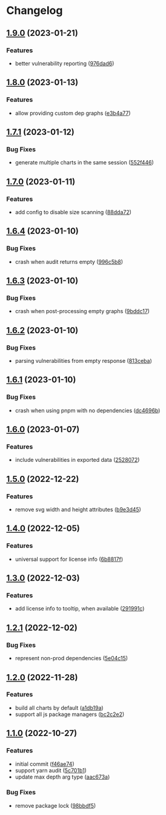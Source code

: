 # Changelog

## [1.9.0](https://github.com/sandworm-hq/sinkchart/compare/sinkchart-v1.8.0...sinkchart-v1.9.0) (2023-01-21)


### Features

* better vulnerability reporting ([976dad6](https://github.com/sandworm-hq/sinkchart/commit/976dad6486bdb75587715b433bd8f4bcbd12ff06))

## [1.8.0](https://github.com/sandworm-hq/sinkchart/compare/sinkchart-v1.7.1...sinkchart-v1.8.0) (2023-01-13)


### Features

* allow providing custom dep graphs ([e3b4a77](https://github.com/sandworm-hq/sinkchart/commit/e3b4a77a048b6828e64462b7555d8f975c23635c))

## [1.7.1](https://github.com/sandworm-hq/sinkchart/compare/sinkchart-v1.7.0...sinkchart-v1.7.1) (2023-01-12)


### Bug Fixes

* generate multiple charts in the same session ([552f446](https://github.com/sandworm-hq/sinkchart/commit/552f446fd6c70217b8c53acffa0d99526727bd0e))

## [1.7.0](https://github.com/sandworm-hq/sinkchart/compare/sinkchart-v1.6.4...sinkchart-v1.7.0) (2023-01-11)


### Features

* add config to disable size scanning ([88dda72](https://github.com/sandworm-hq/sinkchart/commit/88dda724d6296ca6c7ca9aed49389750bd3f751d))

## [1.6.4](https://github.com/sandworm-hq/sinkchart/compare/sinkchart-v1.6.3...sinkchart-v1.6.4) (2023-01-10)


### Bug Fixes

* crash when audit returns empty ([996c5b8](https://github.com/sandworm-hq/sinkchart/commit/996c5b8004deb66f8e8e4965db2ce9e54f33cd64))

## [1.6.3](https://github.com/sandworm-hq/sinkchart/compare/sinkchart-v1.6.2...sinkchart-v1.6.3) (2023-01-10)


### Bug Fixes

* crash when post-processing empty graphs ([9bddc17](https://github.com/sandworm-hq/sinkchart/commit/9bddc170e8678b51a50618bf7481464e91c9361a))

## [1.6.2](https://github.com/sandworm-hq/sinkchart/compare/sinkchart-v1.6.1...sinkchart-v1.6.2) (2023-01-10)


### Bug Fixes

* parsing vulnerabilities from empty response ([813ceba](https://github.com/sandworm-hq/sinkchart/commit/813ceba51c7786e662d73e8c7dd91f20d9905488))

## [1.6.1](https://github.com/sandworm-hq/sinkchart/compare/sinkchart-v1.6.0...sinkchart-v1.6.1) (2023-01-10)


### Bug Fixes

* crash when using pnpm with no dependencies ([dc4696b](https://github.com/sandworm-hq/sinkchart/commit/dc4696bcf9bea203c2b2f71cf1108a04cee6c117))

## [1.6.0](https://github.com/sandworm-hq/sinkchart/compare/sinkchart-v1.5.0...sinkchart-v1.6.0) (2023-01-07)


### Features

* include vulnerabilities in exported data ([2528072](https://github.com/sandworm-hq/sinkchart/commit/2528072c04d329cc9647c305d3f4f1f008e2cf32))

## [1.5.0](https://github.com/sandworm-hq/sinkchart/compare/sinkchart-v1.4.0...sinkchart-v1.5.0) (2022-12-22)


### Features

* remove svg width and height attributes ([b9e3d45](https://github.com/sandworm-hq/sinkchart/commit/b9e3d45020996ed91a8cdc9d81c71d28ca2b91f0))

## [1.4.0](https://github.com/sandworm-hq/sinkchart/compare/sinkchart-v1.3.0...sinkchart-v1.4.0) (2022-12-05)


### Features

* universal support for license info ([6b8817f](https://github.com/sandworm-hq/sinkchart/commit/6b8817f44ba2a0b50bf743aad12b71a21c3b85cd))

## [1.3.0](https://github.com/sandworm-hq/sinkchart/compare/sinkchart-v1.2.1...sinkchart-v1.3.0) (2022-12-03)


### Features

* add license info to tooltip, when available ([291991c](https://github.com/sandworm-hq/sinkchart/commit/291991cb5cfaf0bc4441211a4d5f7df4412d197d))

## [1.2.1](https://github.com/sandworm-hq/sinkchart/compare/sinkchart-v1.2.0...sinkchart-v1.2.1) (2022-12-02)


### Bug Fixes

* represent non-prod dependencies ([5e04c15](https://github.com/sandworm-hq/sinkchart/commit/5e04c1598f98e28f7db6d56f5e79c22bffee8f20))

## [1.2.0](https://github.com/sandworm-hq/sinkchart/compare/sinkchart-v1.1.0...sinkchart-v1.2.0) (2022-11-28)


### Features

* build all charts by default ([a1db19a](https://github.com/sandworm-hq/sinkchart/commit/a1db19ad97b747989c078be109643eefc1f1e889))
* support all js package managers ([bc2c2e2](https://github.com/sandworm-hq/sinkchart/commit/bc2c2e2e1f7b3306314184eee8a9c77c05099f6a))

## [1.1.0](https://github.com/sandworm-hq/sinkchart/compare/sinkchart-v1.0.0...sinkchart-v1.1.0) (2022-10-27)


### Features

* initial commit ([f46ae74](https://github.com/sandworm-hq/sinkchart/commit/f46ae749dbb3dee41d79099004cb521387e26415))
* support yarn audit ([5c701b1](https://github.com/sandworm-hq/sinkchart/commit/5c701b15d69373f81536f1835ef43e02a093e66c))
* update max depth arg type ([aac673a](https://github.com/sandworm-hq/sinkchart/commit/aac673ac41d9e6654b055d39ae0c1c1ecbde6ed6))


### Bug Fixes

* remove package lock ([98bbdf5](https://github.com/sandworm-hq/sinkchart/commit/98bbdf526e7ef67f326f4575f515bc6b1ce0d526))
